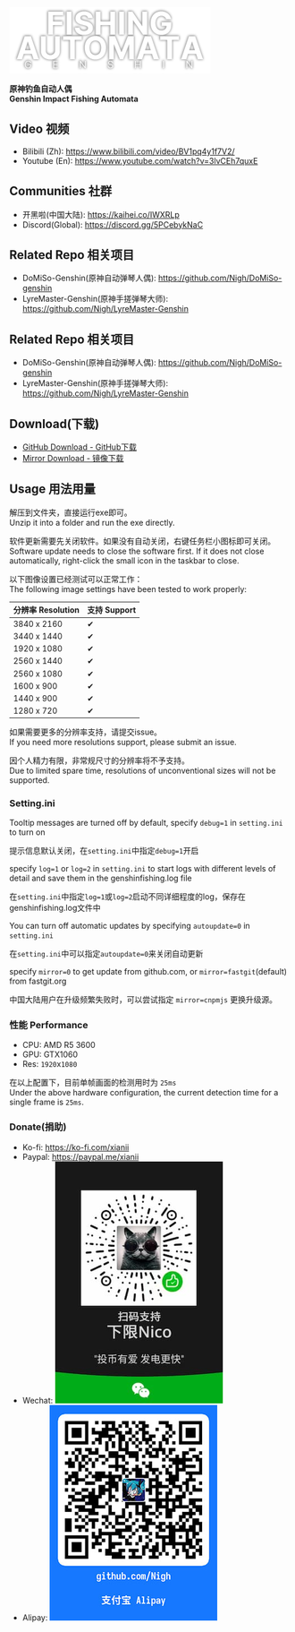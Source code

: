 ![](logo.png)

**原神钓鱼自动人偶**  
**Genshin Impact Fishing Automata**

## Video 视频
- Bilibili (Zh): https://www.bilibili.com/video/BV1pq4y1f7V2/
- Youtube (En): https://www.youtube.com/watch?v=3lvCEh7quxE

## Communities 社群
- 开黑啦(中国大陆): https://kaihei.co/IWXRLp
- Discord(Global): https://discord.gg/5PCebykNaC

## Related Repo 相关项目
- DoMiSo-Genshin(原神自动弹琴人偶): https://github.com/Nigh/DoMiSo-genshin
- LyreMaster-Genshin(原神手搓弹琴大师): https://github.com/Nigh/LyreMaster-Genshin

## Related Repo 相关项目
- DoMiSo-Genshin(原神自动弹琴人偶): https://github.com/Nigh/DoMiSo-genshin
- LyreMaster-Genshin(原神手搓弹琴大师): https://github.com/Nigh/LyreMaster-Genshin

## Download(下载)

- [GitHub Download - GitHub下载](https://github.com/Nigh/Genshin-fishing/releases/latest/download/GenshinFishing.zip)
- [Mirror Download - 镜像下载](https://ghproxy.com/https://github.com/Nigh/Genshin-fishing/releases/latest/download/GenshinFishing.zip)

## Usage 用法用量
解压到文件夹，直接运行exe即可。  
Unzip it into a folder and run the exe directly.

软件更新需要先关闭软件。如果没有自动关闭，右键任务栏小图标即可关闭。  
Software update needs to close the software first. If it does not close automatically, right-click the small icon in the taskbar to close.

以下图像设置已经测试可以正常工作：  
The following image settings have been tested to work properly:

| 分辨率 Resolution | 支持 Support |
| ----------------- | ------------ |
| 3840 x 2160       | ✔            |
| 3440 x 1440       | ✔            |
| 1920 x 1080       | ✔            |
| 2560 x 1440       | ✔            |
| 2560 x 1080       | ✔            |
| 1600 x 900        | ✔            |
| 1440 x 900        | ✔            |
| 1280 x 720        | ✔            |

如果需要更多的分辨率支持，请提交issue。  
If you need more resolutions support, please submit an issue.

因个人精力有限，非常规尺寸的分辨率将不予支持。  
Due to limited spare time, resolutions of unconventional sizes will not be supported. 

### Setting.ini

Tooltip messages are turned off by default, specify `debug=1` in `setting.ini` to turn on

提示信息默认关闭，在`setting.ini`中指定`debug=1`开启

specify `log=1` or `log=2` in `setting.ini` to start logs with different levels of detail and save them in the genshinfishing.log file

在`setting.ini`中指定`log=1`或`log=2`启动不同详细程度的log，保存在genshinfishing.log文件中

You can turn off automatic updates by specifying `autoupdate=0` in `setting.ini`

在`setting.ini`中可以指定`autoupdate=0`来关闭自动更新

specify `mirror=0` to get update from github.com, or `mirror=fastgit`(default) from fastgit.org

中国大陆用户在升级频繁失败时，可以尝试指定 `mirror=cnpmjs` 更换升级源。

### 性能 Performance

- CPU: AMD R5 3600
- GPU: GTX1060
- Res: `1920`x`1080`

在以上配置下，目前单帧画面的检测用时为 `25ms`  
Under the above hardware configuration, the current detection time for a single frame is `25ms`.

### Donate(捐助)

- Ko-fi: https://ko-fi.com/xianii
- Paypal: https://paypal.me/xianii
- Wechat: ![](assets/wechat.jpg)
- Alipay: ![](assets/alipay.jpg)
